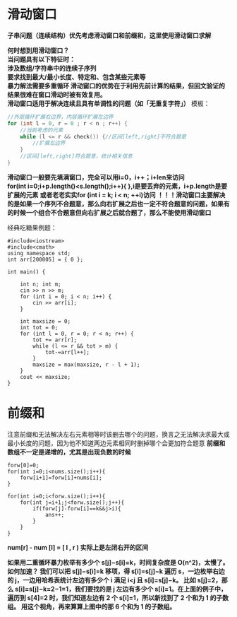 # 滑动窗口
**子串问题（连续结构）优先考虑滑动窗口和前缀和，这里使用滑动窗口求解**

**何时想到用滑动窗口？   
当问题具有以下特征时：  
涉及数组/字符串中的连续子序列  
要求找到最大/最小长度、特定和、包含某些元素等   
暴力解法需要多重循环
滑动窗口的优势在于利用先前计算的结果，但回文验证的结果很难在窗口滑动时被有效复用。  
滑动窗口适用于解决连续且具有单调性的问题（如「无重复字符」）**
模板：  
```C++
//外层循环扩展右边界，内层循环扩展左边界
for (int l = 0, r = 0 ; r < n ; r++) {
	//当前考虑的元素
	while (l <= r && check()) {//区间[left,right]不符合题意
        //扩展左边界
    }
    //区间[left,right]符合题意，统计相关信息
}
```
**滑动窗口一般要先填满窗口，完全可以用i=0，i++；i+len来访问**  
**for(int i=0;i+p.length()<s.length();i++){        },i是要丢弃的元素，i+p.length是要扩展的元素**
**或者老老实实for (int i = k; i < n; ++i)访问**
**！！！滑动窗口主要解决的是如果一个序列不合题意，那么向右扩展之后也一定不符合题意的问题，如果有的时候一个组合不合题意但向右扩展之后就合题了，那么不能使用滑动窗口**

经典吃糖果例题：
```
#include<iostream>
#include<cmath>
using namespace std;
int arr[200005] = { 0 };

int main() {
  
	int n; int m;
	cin >> n >> m;
	for (int i = 0; i < n; i++) {
		cin >> arr[i];
	}

	int maxsize = 0;
	int tot = 0;
	for (int l = 0, r = 0; r < n; r++) {
		tot += arr[r];
		while (l <= r && tot > m) {
			tot-=arr[l++];
		}
		maxsize = max(maxsize, r - l + 1);
	}
	cout << maxsize;
}
```

# 前缀和
注意前缀和无法解决左右元素相等时该删去哪个的问题，换言之无法解决求最大或最小长度的问题，因为他不知道两边元素相同时删掉哪个会更加符合题意
**前缀和数组不一定是递增的，尤其是出现负数的时候**  
```
forw[0]=0;
for(int i=0;i<nums.size();i++){
	forw[i+1]=forw[i]+nums[i];
}

for(int i=0;i<forw.size();i++){
	for(int j=i+1;j<forw.size();j++){
		if(forw[j]-forw[i]==k&&j>i){
			ans++;
		}
	}
}
```
**num[r] - num [l] = [ l , r ) 实际上是左闭右开的区间**

**如果用二重循环暴力枚举有多少个 s[j]−s[i]=k，时间复杂度是 O(n^2)，太慢了。如何加速？
我们可以把 s[j]−s[i]=k 移项，得
s[i]=s[j]−k
遍历 s，一边枚举右边的 j，一边用哈希表统计左边有多少个 i 满足 i<j 且 s[i]=s[j]−k。
比如 s[j]=2，那么 s[i]=s[j]−k=2−1=1，我们要找的是 j 左边有多少个 s[i]=1。在上面的例子中，遍历到 s[4]=2 时，我们知道左边有 2 个 s[i]=1，所以新找到了 2 个和为 1 的子数组。
用这个视角，再来算算上图中的那 6 个和为 1 的子数组。**

